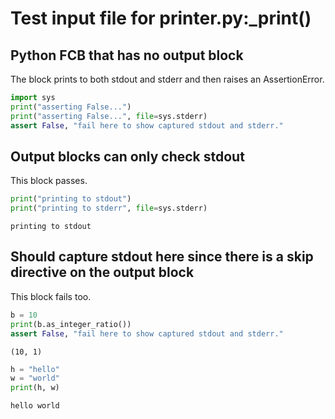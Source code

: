 # Test input file for printer.py:_print()

## Python FCB that has no output block

The block prints to both stdout and stderr and then raises an AssertionError.

```python
import sys
print("asserting False...")
print("asserting False...", file=sys.stderr)
assert False, "fail here to show captured stdout and stderr."
```

## Output blocks can only check stdout

This block passes.

```python
print("printing to stdout")
print("printing to stderr", file=sys.stderr)
```

```
printing to stdout
```

## Should capture stdout here since there is a skip directive on the output block

This block fails too.

```python
b = 10
print(b.as_integer_ratio())
assert False, "fail here to show captured stdout and stderr."
```

<!--phmutest-skip-->
<!--phmutest-label skipped-output-block-->

```
(10, 1)
```

<!--phmutest-skip-->

```python
h = "hello"
w = "world"
print(h, w)
```

```
hello world
```
